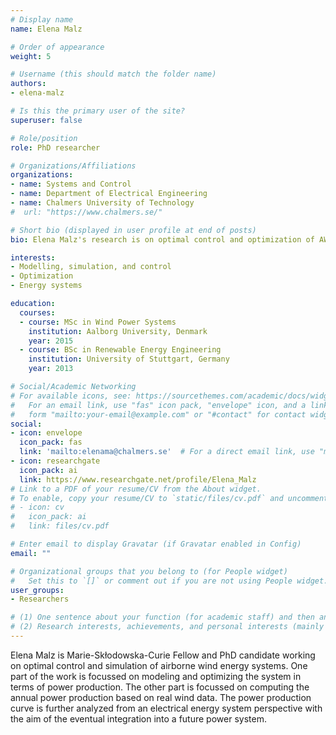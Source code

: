 ```yaml
---
# Display name
name: Elena Malz

# Order of appearance
weight: 5

# Username (this should match the folder name)
authors:
- elena-malz

# Is this the primary user of the site?
superuser: false

# Role/position
role: PhD researcher

# Organizations/Affiliations
organizations:
- name: Systems and Control
- name: Department of Electrical Engineering
- name: Chalmers University of Technology
#  url: "https://www.chalmers.se/"

# Short bio (displayed in user profile at end of posts)
bio: Elena Malz's research is on optimal control and optimization of AWE systems and the analysis of their power production.

interests:
- Modelling, simulation, and control
- Optimization
- Energy systems

education:
  courses:
  - course: MSc in Wind Power Systems
    institution: Aalborg University, Denmark
    year: 2015
  - course: BSc in Renewable Energy Engineering
    institution: University of Stuttgart, Germany
    year: 2013

# Social/Academic Networking
# For available icons, see: https://sourcethemes.com/academic/docs/widgets/#icons
#   For an email link, use "fas" icon pack, "envelope" icon, and a link in the
#   form "mailto:your-email@example.com" or "#contact" for contact widget.
social:
- icon: envelope
  icon_pack: fas
  link: 'mailto:elenama@chalmers.se'  # For a direct email link, use "mailto:test@example.org".
- icon: researchgate
  icon_pack: ai
  link: https://www.researchgate.net/profile/Elena_Malz
# Link to a PDF of your resume/CV from the About widget.
# To enable, copy your resume/CV to `static/files/cv.pdf` and uncomment the lines below.  
# - icon: cv
#   icon_pack: ai
#   link: files/cv.pdf

# Enter email to display Gravatar (if Gravatar enabled in Config)
email: ""

# Organizational groups that you belong to (for People widget)
#   Set this to `[]` or comment out if you are not using People widget.  
user_groups:
- Researchers

# (1) One sentence about your function (for academic staff) and then another sentence about your role(s) within the training network
# (2) Research interests, achievements, and personal interests (mainly for researchers)
---
```


Elena Malz is Marie-Skłodowska-Curie Fellow and PhD candidate working on optimal control and simulation of airborne wind energy systems. One part of the work is focussed on modeling and optimizing the system in terms of power production. The other part is focussed on computing the annual power production based on real wind data. The power production curve is further analyzed from an electrical energy system perspective with the aim of the eventual integration into a future power system.  


